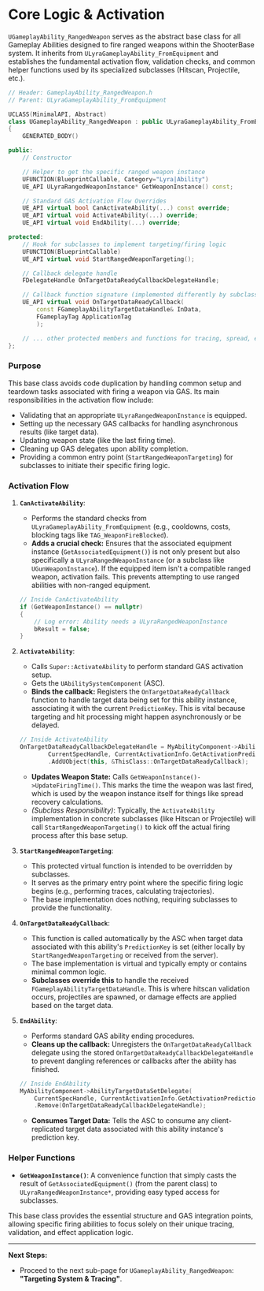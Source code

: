 # Core Logic & Activation

`UGameplayAbility_RangedWeapon` serves as the abstract base class for all Gameplay Abilities designed to fire ranged weapons within the ShooterBase system. It inherits from `ULyraGameplayAbility_FromEquipment` and establishes the fundamental activation flow, validation checks, and common helper functions used by its specialized subclasses (Hitscan, Projectile, etc.).

```cpp
// Header: GameplayAbility_RangedWeapon.h
// Parent: ULyraGameplayAbility_FromEquipment

UCLASS(MinimalAPI, Abstract)
class UGameplayAbility_RangedWeapon : public ULyraGameplayAbility_FromEquipment
{
    GENERATED_BODY()

public:
    // Constructor

    // Helper to get the specific ranged weapon instance
    UFUNCTION(BlueprintCallable, Category="Lyra|Ability")
    UE_API ULyraRangedWeaponInstance* GetWeaponInstance() const;

    // Standard GAS Activation Flow Overrides
    UE_API virtual bool CanActivateAbility(...) const override;
    UE_API virtual void ActivateAbility(...) override;
    UE_API virtual void EndAbility(...) override;

protected:
    // Hook for subclasses to implement targeting/firing logic
    UFUNCTION(BlueprintCallable)
    UE_API virtual void StartRangedWeaponTargeting();

    // Callback delegate handle
    FDelegateHandle OnTargetDataReadyCallbackDelegateHandle;

    // Callback function signature (implemented differently by subclasses)
    UE_API virtual void OnTargetDataReadyCallback(
        const FGameplayAbilityTargetDataHandle& InData,
        FGameplayTag ApplicationTag
        );

    // ... other protected members and functions for tracing, spread, etc. ...
};
```

### Purpose

This base class avoids code duplication by handling common setup and teardown tasks associated with firing a weapon via GAS. Its main responsibilities in the activation flow include:

* Validating that an appropriate `ULyraRangedWeaponInstance` is equipped.
* Setting up the necessary GAS callbacks for handling asynchronous results (like target data).
* Updating weapon state (like the last firing time).
* Cleaning up GAS delegates upon ability completion.
* Providing a common entry point (`StartRangedWeaponTargeting`) for subclasses to initiate their specific firing logic.

### Activation Flow

1.  **`CanActivateAbility`**:

    * Performs the standard checks from `ULyraGameplayAbility_FromEquipment` (e.g., cooldowns, costs, blocking tags like `TAG_WeaponFireBlocked`).
    * **Adds a crucial check:** Ensures that the associated equipment instance (`GetAssociatedEquipment()`) is not only present but also specifically a `ULyraRangedWeaponInstance` (or a subclass like `UGunWeaponInstance`). If the equipped item isn't a compatible ranged weapon, activation fails. This prevents attempting to use ranged abilities with non-ranged equipment.

    ```cpp
    // Inside CanActivateAbility
    if (GetWeaponInstance() == nullptr)
    {
        // Log error: Ability needs a ULyraRangedWeaponInstance
        bResult = false;
    }
    ```
2.  **`ActivateAbility`**:

    * Calls `Super::ActivateAbility` to perform standard GAS activation setup.
    * Gets the `UAbilitySystemComponent` (ASC).
    * **Binds the callback:** Registers the `OnTargetDataReadyCallback` function to handle target data being set for this ability instance, associating it with the current `PredictionKey`. This is vital because targeting and hit processing might happen asynchronously or be delayed.

    ```cpp
    // Inside ActivateAbility
    OnTargetDataReadyCallbackDelegateHandle = MyAbilityComponent->AbilityTargetDataSetDelegate(
            CurrentSpecHandle, CurrentActivationInfo.GetActivationPredictionKey())
            .AddUObject(this, &ThisClass::OnTargetDataReadyCallback);
    ```

    * **Updates Weapon State:** Calls `GetWeaponInstance()->UpdateFiringTime()`. This marks the time the weapon was last fired, which is used by the weapon instance itself for things like spread recovery calculations.
    * _(Subclass Responsibility)_: Typically, the `ActivateAbility` implementation in concrete subclasses (like Hitscan or Projectile) will call `StartRangedWeaponTargeting()` to kick off the actual firing process after this base setup.
3. **`StartRangedWeaponTargeting`**:
   * This protected virtual function is intended to be overridden by subclasses.
   * It serves as the primary entry point where the specific firing logic begins (e.g., performing traces, calculating trajectories).
   * The base implementation does nothing, requiring subclasses to provide the functionality.
4. **`OnTargetDataReadyCallback`**:
   * This function is called automatically by the ASC when target data associated with this ability's `PredictionKey` is set (either locally by `StartRangedWeaponTargeting` or received from the server).
   * The base implementation is virtual and typically empty or contains minimal common logic.
   * **Subclasses override this** to handle the received `FGameplayAbilityTargetDataHandle`. This is where hitscan validation occurs, projectiles are spawned, or damage effects are applied based on the target data.
5.  **`EndAbility`**:

    * Performs standard GAS ability ending procedures.
    * **Cleans up the callback:** Unregisters the `OnTargetDataReadyCallback` delegate using the stored `OnTargetDataReadyCallbackDelegateHandle` to prevent dangling references or callbacks after the ability has finished.

    ```cpp
    // Inside EndAbility
    MyAbilityComponent->AbilityTargetDataSetDelegate(
        CurrentSpecHandle, CurrentActivationInfo.GetActivationPredictionKey())
        .Remove(OnTargetDataReadyCallbackDelegateHandle);
    ```

    * **Consumes Target Data:** Tells the ASC to consume any client-replicated target data associated with this ability instance's prediction key.

### Helper Functions

* **`GetWeaponInstance()`**: A convenience function that simply casts the result of `GetAssociatedEquipment()` (from the parent class) to `ULyraRangedWeaponInstance*`, providing easy typed access for subclasses.

This base class provides the essential structure and GAS integration points, allowing specific firing abilities to focus solely on their unique tracing, validation, and effect application logic.

***

**Next Steps:**

* Proceed to the next sub-page for `UGameplayAbility_RangedWeapon`: **"Targeting System & Tracing"**.
